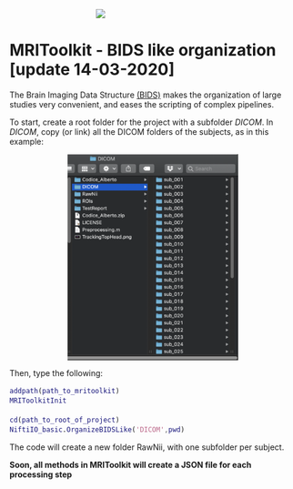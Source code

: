 <p align="center">
<a href="https://github.com/delucaal/MRIToolkit"> 
<img src="../../../img/MRIToolkitLogo.png" style="width:200px;  display: block;  margin-left: auto;  margin-right: auto;"/> 
 </a> 
 </p>

# MRIToolkit - BIDS like organization [update 14-03-2020] 
The Brain Imaging Data Structure [(BIDS)](https://en.wikipedia.org/wiki/Brain_Imaging_Data_Structure) makes the organization of large studies very convenient, and eases the scripting of complex pipelines.

To start, create a root folder for the project with a subfolder *DICOM*. In *DICOM*, copy (or link) all the DICOM folders of the subjects, as in this example:
<p align="center">
<img src="../../../img/img_bids.png" style="width:300px; display: block; margin-left:auto;margin-right: auto">
</p>

Then, type the following:
```matlab
addpath(path_to_mritoolkit)
MRIToolkitInit

cd(path_to_root_of_project)
NiftiIO_basic.OrganizeBIDSLike('DICOM',pwd)
```

The code will create a new folder RawNii, with one subfolder per subject.

**Soon, all methods in MRIToolkit will create a JSON file for each processing step**